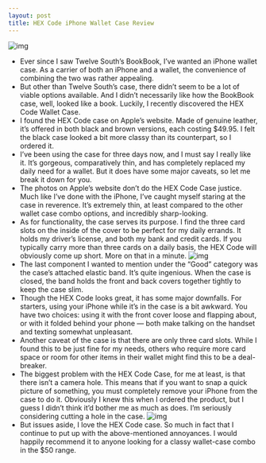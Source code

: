 ```yaml
---
layout: post
title: HEX Code iPhone Wallet Case Review
---
```

![img](http://media.idownloadblog.com/wp-content/uploads/2011/12/Photo-Dec-27-2-41-00-AM-e1324983761906.jpeg)
* Ever since I saw Twelve South’s BookBook, I’ve wanted an iPhone wallet case. As a carrier of both an iPhone and a wallet, the convenience of combining the two was rather appealing.
* But other than Twelve South’s case, there didn’t seem to be a lot of viable options available. And I didn’t necessarily like how the BookBook case, well, looked like a book. Luckily, I recently discovered the HEX Code Wallet Case.
* I found the HEX Code case on Apple’s website. Made of genuine leather, it’s offered in both black and brown versions, each costing $49.95. I felt the black case looked a bit more classy than its counterpart, so I ordered it.
* I’ve been using the case for three days now, and I must say I really like it. It’s gorgeous, comparatively thin, and has completely replaced my daily need for a wallet. But it does have some major caveats, so let me break it down for you.
* The photos on Apple’s website don’t do the HEX Code Case justice. Much like I’ve done with the iPhone, I’ve caught myself staring at the case in reverence. It’s extremely thin, at least compared to the other wallet case combo options, and incredibly sharp-looking.
* As for functionality, the case serves its purpose. I find the three card slots on the inside of the cover to be perfect for my daily errands. It holds my driver’s license, and both my bank and credit cards. If you typically carry more than three cards on a daily basis, the HEX Code will obviously come up short. More on that in a minute.
![img](http://media.idownloadblog.com/wp-content/uploads/2011/12/Photo-Dec-27-2-42-15-AM-e1324983738647.jpeg)
* The last component I wanted to mention under the “Good” category was the case’s attached elastic band. It’s quite ingenious. When the case is closed, the band holds the front and back covers together tightly to keep the case slim.
* Though the HEX Code looks great, it has some major downfalls. For starters, using your iPhone while it’s in the case is a bit awkward. You have two choices: using it with the front cover loose and flapping about, or with it folded behind your phone — both make talking on the handset and texting somewhat unpleasant.
* Another caveat of the case is that there are only three card slots. While I found this to be just fine for my needs, others who require more card space or room for other items in their wallet might find this to be a deal-breaker.
* The biggest problem with the HEX Code Case, for me at least, is that there isn’t a camera hole. This means that if you want to snap a quick picture of something, you must completely remove your iPhone from the case to do it. Obviously I knew this when I ordered the product, but I guess I didn’t think it’d bother me as much as does. I’m seriously considering cutting a hole in the case.
![img](http://media.idownloadblog.com/wp-content/uploads/2011/12/Photo-Dec-27-2-34-44-AM.jpg)
* But issues aside, I love the HEX Code case. So much in fact that I continue to put up with the above-mentioned annoyances. I would happily recommend it to anyone looking for a classy wallet-case combo in the $50 range.

